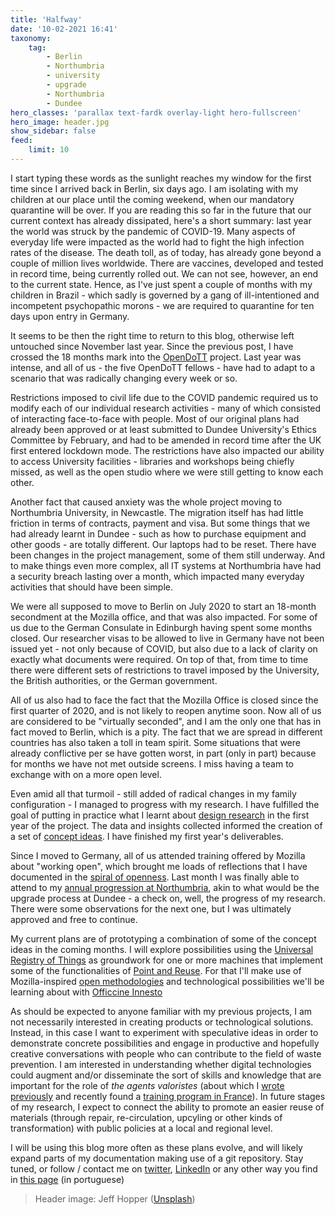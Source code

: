 ```yaml
---
title: 'Halfway'
date: '10-02-2021 16:41'
taxonomy:
    tag:
        - Berlin
        - Northumbria
        - university
        - upgrade
        - Northumbria
        - Dundee
hero_classes: 'parallax text-fardk overlay-light hero-fullscreen'
hero_image: header.jpg
show_sidebar: false
feed:
    limit: 10
---
```


I start typing these words as the sunlight reaches my window for the first time since I arrived back in Berlin, six days ago. I am isolating with my children at our place until the coming weekend, when our mandatory quarantine will be over. If you are reading this so far in the future that our current context has already dissipated, here's a short summary: last year the world was struck by the pandemic of COVID-19. Many aspects of everyday life were impacted as the world had to fight the high infection rates of the disease. The death toll, as of today, has already gone beyond a couple of million lives worldwide. There are vaccines, developed and tested in record time, being currently rolled out. We can not see, however, an end to the current state. Hence, as I've just spent a couple of months with my children in Brazil - which sadly is governed by a gang of ill-intentioned and incompetent psychopathic morons - we are required to quarantine for ten days upon entry in Germany.

It seems to be then the right time to return to this blog, otherwise left untouched since November last year. Since the previous post, I have crossed the 18 months mark into the [OpenDoTT](https://opendott.org) project. Last year was intense, and all of us - the five OpenDoTT fellows - have had to adapt to a scenario that was radically changing every week or so.

Restrictions imposed to civil life due to the COVID pandemic required us to modify each of our individual research activities - many of which consisted of interacting face-to-face with people. Most of our original plans had already been approved or at least submitted to Dundee University's Ethics Committee by February, and had to be amended in record time after the UK first entered lockdown mode. The restrictions have also impacted our ability to access University facilities - libraries and workshops being chiefly missed, as well as the open studio where we were still getting to know each other.

Another fact that caused anxiety was the whole project moving to Northumbria University, in Newcastle. The migration itself has had little friction in terms of contracts, payment and visa. But some things that we had already learnt in Dundee - such as how to purchase equipment and other goods - are totally different. Our laptops had to be reset. There have been changes in the project management, some of them still underway. And to make things even more complex, all IT systems at Northumbria have had a security breach lasting over a month, which impacted many everyday activities that should have been simple.

We were all supposed to move to Berlin on July 2020 to start an 18-month secondment at the Mozilla office, and that was also impacted. For some of us due to the German Consulate in Edinburgh having spent some months closed. Our researcher visas to be allowed to live in Germany have not been issued yet - not only because of COVID, but also due to a lack of clarity on exactly what documents were required. On top of that, from time to time there were different sets of restrictions to travel imposed by the University, the British authorities, or the German government.

All of us also had to face the fact that the Mozilla Office is closed since the first quarter of 2020, and is not likely to reopen anytime soon. Now all of us are considered to be "virtually seconded", and I am the only one that has in fact moved to Berlin, which is a pity. The fact that we are spread in different countries has also taken a toll in team spirit. Some situations that were already conflictive per se have gotten worst, in part (only in part) because for months we have not met outside screens. I miss having a team to exchange with on a more open level.

Even amid all that turmoil - still added of radical changes in my family configuration - I managed to progress with my research. I have fulfilled the goal of putting in practice what I learnt about [design research](../design-research) in the first year of the project. The data and insights collected informed the creation of a set of [concept ideas](../../concepts). I have finished my first year's deliverables.


Since I moved to Germany, all of us attended training offered by Mozilla about "working open", which brought me loads of reflections that I have documented in the [spiral of openness](../spiral-of-openness). Last month I was finally able to attend to my [annual progression at Northumbria](../upgrade), akin to what would be the upgrade process at Dundee - a check on, well, the progress of my research. There were some observations for the next one, but I was ultimately approved and free to continue.

My current plans are of prototyping a combination of some of the concept ideas in the coming months. I will explore possibilities using the [Universal Registry of Things](../../concepts/universal-registry-things) as groundwork for one or more machines that implement some of the functionalities of [Point and Reuse](../../concepts/point-reuse). For that I'll make use of Mozilla-inspired [open methodologies](https://mozilla.github.io/open-leadership-training-series/) and technological possibilities we'll be learning about with [Officcine Innesto](https://www.officine.cc/)

As should be expected to anyone familiar with my previous projects, I am not necessarily interested in creating products or technological solutions. Instead, in this case I want to experiment with speculative ideas in order to demonstrate concrete possibilities and engage in productive and hopefully creative conversations with people who can contribute to the field of waste prevention. I am interested in understanding whether digital technologies could augment and/or disseminate the sort of skills and knowledge that are important for the role of _the agents valoristes_ (about which I [wrote previously](../waste-value-and-reuse) and recently found a [training program in France](https://ecossolies.fr/Formation-Agent-valoriste)). In future stages of my research, I expect to connect the ability to promote an easier reuse of materials (through repair, re-circulation, upcyling or other kinds of transformation) with public policies at a local and regional level.

I will be using this blog more often as these plans evolve, and will likely expand parts of my documentation making use of a git repository. Stay tuned, or follow / contact me on [twitter](https://twitter.com/efeefe), [LinkedIn](https://www.linkedin.com/in/felipefonseca) or any other way you find in [this page]() (in portuguese)

> Header image: Jeff Hopper ([Unsplash](https://unsplash.com/photos/bsJn_bxqLig))
